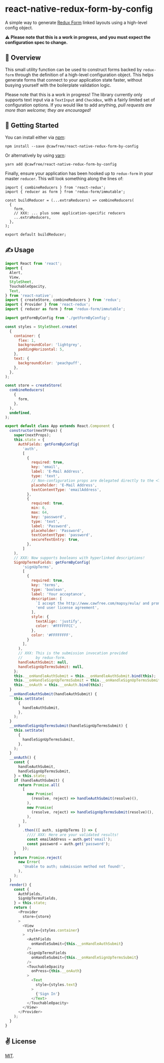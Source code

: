 # react-native-redux-form-by-config
A simple way to generate [Redux Form](https://redux-form.com/8.2.0/) linked layouts using a high-level config object.

⚠️ **Please note that this is a work in progress, and you must expect the configuration spec to change.**

## 🚡 Overview
This small utility function can be used to construct forms backed by `redux-form` through the definition of a high-level configuration object. This helps generate forms that connect to your application state faster, without busying yourself with the boilerplate validation logic.

Please note that this is a work in progress! The library currently only supports text input via a `TextInput` and `CheckBox`, with a fairly limited set of configuration options. If you would like to add anything, *pull requests are more than welcome; they are encouraged!*

## 🚀 Getting Started
You can install either via [npm](https://www.npmjs.com/package/@cawfree/react-native-redux-form-by-config):
```
npm install --save @cawfree/react-native-redux-form-by-config
```
Or alternatively by using [yarn](https://www.npmjs.com/package/@cawfree/react-native-redux-form-by-config):
```
yarn add @cawfree/react-native-redux-form-by-config
```
Finally, ensure your application has been hooked up to `redux-form` in your master `reducer`. This will look something along the lines of:

```
import { combineReducers } from 'react-redux';
import { reducer as form } from 'redux-form/immutable';

const buildReducer = (...extraReducers) => combineReducers(
  {
    form,
    // XXX: ... plus some application-specific reducers
    ...extraReducers,
  },
);

export default buildReducer;

```

## ✍️ Usage
```javascript
import React from 'react';
import {
  Alert,
  View,
  StyleSheet,
  TouchableOpacity,
  Text,
} from 'react-native';
import { createStore, combineReducers } from 'redux';
import { Provider } from 'react-redux';
import { reducer as form } from 'redux-form/immutable';

import getFormByConfig from './getFormByConfig';

const styles = StyleSheet.create(
  {
    container: {
      flex: 1,
      backgroundColor: 'lightgrey',
      paddingHorizontal: 5,
    },
    text: {
      backgroundColor: 'peachpuff',
    },
  },
);

const store = createStore(
  combineReducers(
    {
      form,
    },
  ),
  undefined,
);

export default class App extends React.Component {
  constructor(nextProps) {
    super(nextProps);
    this.state = {
      AuthFields: getFormByConfig(
        'auth',
        [
          {
            required: true,
            key: 'email',
            label: 'E-Mail Address',
            type: 'text',
            // Non-configuration props are delegated directly to the <TextInput/>.
            placeholder: 'E-Mail Address',
            textContentType: 'emailAddress',
          },
          {
            required: true,
            min: 6,
            max: 64,
            key: 'password',
            type: 'text',
            label: 'Password',
            placeholder: 'Password',
            textContentType: 'password',
            secureTextEntry: true,
          },
        ]
    ),
    // XXX: Now supports booleans with hyperlinked descriptions!
    SignUpTermsFields: getFormByConfig(
        'signUpTerms',
        [
          {
            required: true,
            key: 'terms',
            type: 'boolean',
            label: 'Your acceptance',
            description: [
              `I accept the http://www.cawfree.com/mapsy/eula/ and promise to be awesome to other users.`,
              'end user license agreement',
            ],
            style: {
              textAlign: 'justify',
              color: '#FFFFFFCC',
            },
            color: '#FFFFFFFF',
          }
        ],
      ),
      // XXX: This is the submission invocation provided
      //      by redux-form.
      handleAuthSubmit: null,
      handleSignUpTermsSubmit: null,
    };
    this.__onHandleAuthSubmit = this.__onHandleAuthSubmit.bind(this);
    this.__onHandleSignUpTermsSubmit = this.__onHandleSignUpTermsSubmit.bind(this);
    this.__onAuth = this.__onAuth.bind(this);
  }
  __onHandleAuthSubmit(handleAuthSubmit) {
    this.setState(
      {
        handleAuthSubmit,
      },
    );
  }
  __onHandleSignUpTermsSubmit(handleSignUpTermsSubmit) {
    this.setState(
      {
        handleSignUpTermsSubmit,
      },
    );
  }
  __onAuth() {
    const {
      handleAuthSubmit,
      handleSignUpTermsSubmit,
    } = this.state;
    if (handleAuthSubmit) {
      return Promise.all(
        [
          new Promise(
            (resolve, reject) => handleAuthSubmit(resolve)(),
          ),
          new Promise(
            (resolve, reject) => handleSignUpTermsSubmit(resolve)(),
          ),
        ],
      )
        .then(([ auth, signUpTerms ]) => {
          //// XXX: Here are your validated results!
          const emailAddress = auth.get('email');
          const password = auth.get('password');
        });
    }
    return Promise.reject(
      new Error(
        'Unable to auth; submission method not found!',
      ),
    );
  }
  render() {
    const {
      AuthFields,
      SignUpTermsFields,
    } = this.state;
    return (
      <Provider
        store={store}
      >
        <View
          style={styles.container}
        >
          <AuthFields
            onHandleSubmit={this.__onHandleAuthSubmit}
          />
          <SignUpTermsFields
            onHandleSubmit={this.__onHandleSignUpTermsSubmit}
          />
          <TouchableOpacity
            onPress={this.__onAuth}
          >
            <Text
              style={styles.text}
            >
              {'Sign In'}
            </Text>
          </TouchableOpacity>
        </View>
      </Provider>
    );
  }
}
```

## ✌️ License
[MIT](https://opensource.org/licenses/MIT).
